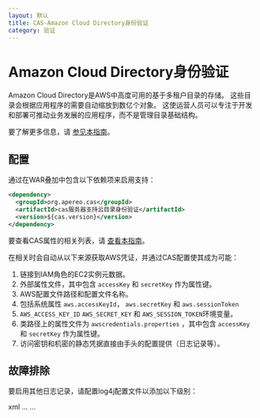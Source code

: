 ```yaml
---
layout: 默认
title: CAS-Amazon Cloud Directory身份验证
category: 验证
---
```


# Amazon Cloud Directory身份验证

Amazon Cloud Directory是AWS中高度可用的基于多租户目录的存储。 这些目录会根据应用程序的需要自动缩放到数亿个对象。 这使运营人员可以专注于开发和部署可推动业务发展的应用程序，而不是管理目录基础结构。

要了解更多信息，请 [参见本指南](http://docs.aws.amazon.com/directoryservice/latest/admin-guide/directory_amazon_cd.html)。

## 配置

通过在WAR叠加中包含以下依赖项来启用支持：

```xml
<dependency>
  <groupId>org.apereo.cas</groupId>
  <artifactId>cas服务器支持云目录身份验证</artifactId>
  <version>${cas.version}</version>
</dependency>
```

要查看CAS属性的相关列表，请 [查看本指南](../configuration/Configuration-Properties.html#amazon-cloud-directory-authentication)。

在相关时会自动从以下来源获取AWS凭证，并通过CAS配置使其成为可能：

1. 链接到IAM角色的EC2实例元数据。
2. 外部属性文件，其中包含 `accessKey` 和 `secretKey` 作为属性键。
3. AWS配置文件路径和配置文件名称。
4. 包括系统属性 `aws.accessKeyId`， `aws.secretKey` 和 `aws.sessionToken`
5. `AWS_ACCESS_KEY_ID` `AWS_SECRET_KEY` 和 `AWS_SESSION_TOKEN`环境变量。
6. 类路径上的属性文件为 `awscredentials.properties` ，其中包含 `accessKey` 和 `secretKey` 作为属性键。
7. 访问密钥和机密的静态凭据直接由手头的配置提供（日志记录等）。

## 故障排除

要启用其他日志记录，请配置log4j配置文件以添加以下级别：

xml ...
<Logger name="com.amazonaws" level="debug" additivity="false">
    <AppenderRef ref="console"/>
    <AppenderRef ref="file"/>
</Logger>
...

